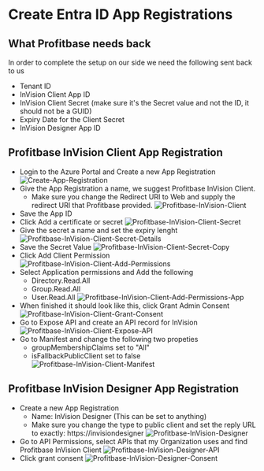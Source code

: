# Create Entra ID App Registrations

## What Profitbase needs back

In order to complete the setup on our side we need the following sent back to us

- Tenant ID
- InVision Client App ID
- InVision Client Secret (make sure it's the Secret value and not the ID, it should not be a GUID)
- Expiry Date for the Client Secret
- InVision Designer App ID

## Profitbase InVision Client App Registration

- Login to the Azure Portal and Create a new App Registration
![Create-App-Registration](https://profitbasedocs.blob.core.windows.net/images/invision/docs/systemsetup/howto/EntraID-Create-AppRegistration.png)
- Give the App Registration a name, we suggest Profitbase InVision Client.
  - Make sure you change the Redirect URI to Web and supply the redirect URI that Profitbase provided.
![Profitbase-InVision-Client](https://profitbasedocs.blob.core.windows.net/images/invision/docs/systemsetup/howto/ProfitbaseInVisionClient.png)
- Save the App ID
- Click Add a certificate or secret
![Profitbase-InVision-Client-Secret](https://profitbasedocs.blob.core.windows.net/images/invision/docs/systemsetup/howto/ProfitbaseInVisionClientSecret.png)
- Give the secret a name and set the expiry lenght
![Profitbase-InVision-Client-Secret-Details](https://profitbasedocs.blob.core.windows.net/images/invision/docs/systemsetup/howto/ProfitbaseInVisionCLientSecretDetails.png)
- Save the Secret Value
![Profitbase-InVision-Client-Secret-Copy](https://profitbasedocs.blob.core.windows.net/images/invision/docs/systemsetup/howto/ProfitbaseInVisionClientSecretCopy.png)
- Click Add Client Permission
![Profitbase-InVision-Client-Add-Permissions](https://profitbasedocs.blob.core.windows.net/images/invision/docs/systemsetup/howto/ProfitbaseInVisionClientAddPermission.png)
- Select Application permissions and Add the following
  - Directory.Read.All
  - Group.Read.All
  - User.Read.All
![Profitbase-InVision-Client-Add-Permissions-App](https://profitbasedocs.blob.core.windows.net/images/invision/docs/systemsetup/howto/ProfitbaseInVisionClientAddPermissions.png)
- When finished it should look like this, click Grant Admin Consent
![Profitbase-InVision-Client-Grant-Consent](https://profitbasedocs.blob.core.windows.net/images/invision/docs/systemsetup/howto/ProfitbaseInVisionClientGrantConsent.png)
- Go to Expose API and create an API record for InVision
![Profitbase-InVision-Client-Expose-API](https://profitbasedocs.blob.core.windows.net/images/invision/docs/systemsetup/howto/ProfitbaseInVisionClientExposeAPI.png)
- Go to Manifest and change the following two propeties
  - groupMembershipClaims set to "All"
  - isFallbackPublicClient set to false
![Profitbase-InVision-Client-Manifest](https://profitbasedocs.blob.core.windows.net/images/invision/docs/systemsetup/howto/ProfitbaseInVisionClientManifest.png)

## Profitbase InVision Designer App Registration

- Create a new App Registration
  - Name: InVision Designer (This can be set to anything)
  - Make sure you change the type to public client and set the reply URL to exactly: https://invisiondesigner
![Profitbase-InVision-Designer](https://profitbasedocs.blob.core.windows.net/images/invision/docs/systemsetup/howto/ProfitbaseInVisionDesigner.png)
- Go to API Permissions, select APIs that my Organization uses and find Profitbase InVision Client 
![Profitbase-InVision-Designer-API](https://profitbasedocs.blob.core.windows.net/images/invision/docs/systemsetup/howto/ProfitbaseInVisionDesignerAPIPermissions.png)
- Click grant consent
![Profitbase-InVision-Designer-Consent](https://profitbasedocs.blob.core.windows.net/images/invision/docs/systemsetup/howto/ProfitbaseDesignerConsent.png)

